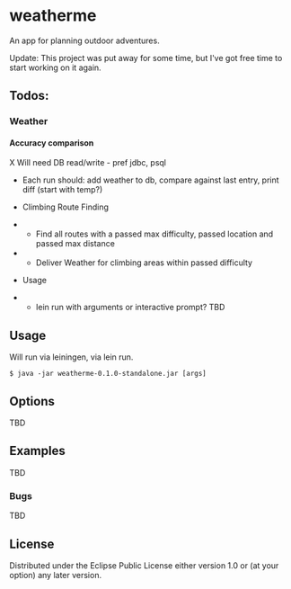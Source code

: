 # weatherme

An app for planning outdoor adventures.

Update: This project was put away for some time, but I've got free time to start working on it again.

## Todos:
### Weather
#### Accuracy comparison
X Will need DB read/write - pref jdbc, psql
- Each run should: add weather to db, compare against last entry, print diff (start with temp?)

- Climbing Route Finding
- - Find all routes with a passed max difficulty, passed location and passed max distance
- - Deliver Weather for climbing areas within passed difficulty

- Usage
- - lein run with arguments or interactive prompt? TBD

## Usage

Will run via leiningen, via lein run.

    $ java -jar weatherme-0.1.0-standalone.jar [args]

## Options

TBD

## Examples

TBD

### Bugs

TBD

## License

Distributed under the Eclipse Public License either version 1.0 or (at
your option) any later version.
